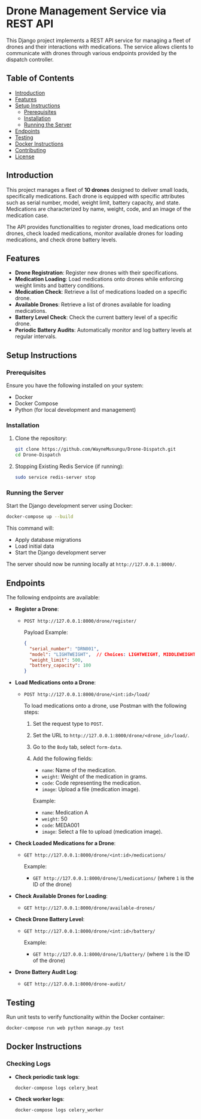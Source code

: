 # Drone Management Service via REST API

This Django project implements a REST API service for managing a fleet of drones and their interactions with medications. The service allows clients to communicate with drones through various endpoints provided by the dispatch controller.

## Table of Contents

- [Introduction](#introduction)
- [Features](#features)
- [Setup Instructions](#setup-instructions)
  - [Prerequisites](#prerequisites)
  - [Installation](#installation)
  - [Running the Server](#running-the-server)
- [Endpoints](#endpoints)
- [Testing](#testing)
- [Docker Instructions](#docker-instructions)
- [Contributing](#contributing)
- [License](#license)

## Introduction

This project manages a fleet of **10 drones** designed to deliver small loads, specifically medications. Each drone is equipped with specific attributes such as serial number, model, weight limit, battery capacity, and state. Medications are characterized by name, weight, code, and an image of the medication case.

The API provides functionalities to register drones, load medications onto drones, check loaded medications, monitor available drones for loading medications, and check drone battery levels.

## Features

- **Drone Registration**: Register new drones with their specifications.
- **Medication Loading**: Load medications onto drones while enforcing weight limits and battery conditions.
- **Medication Check**: Retrieve a list of medications loaded on a specific drone.
- **Available Drones**: Retrieve a list of drones available for loading medications.
- **Battery Level Check**: Check the current battery level of a specific drone.
- **Periodic Battery Audits**: Automatically monitor and log battery levels at regular intervals.

## Setup Instructions

### Prerequisites

Ensure you have the following installed on your system:
- Docker
- Docker Compose
- Python (for local development and management)

### Installation

1. Clone the repository:
   ```bash
   git clone https://github.com/WayneMusungu/Drone-Dispatch.git
   cd Drone-Dispatch
   ```

2. Stopping Existing Redis Service (if running):
   ```bash
   sudo service redis-server stop
   ```

### Running the Server

Start the Django development server using Docker:
   ```bash
   docker-compose up --build
   ```

This command will:
- Apply database migrations
- Load initial data
- Start the Django development server

The server should now be running locally at `http://127.0.0.1:8000/`.

## Endpoints

The following endpoints are available:

- **Register a Drone**:
  - `POST http://127.0.0.1:8000/drone/register/`
  
    Payload Example:
    ```json
    {
      "serial_number": "DRN001",
      "model": "LIGHTWEIGHT",  // Choices: LIGHTWEIGHT, MIDDLEWEIGHT, CRUISERWEIGHT, HEAVYWEIGHT
      "weight_limit": 500,
      "battery_capacity": 100
    }
    ```

- **Load Medications onto a Drone**:
  - `POST http://127.0.0.1:8000/drone/<int:id>/load/`
  
    To load medications onto a drone, use Postman with the following steps:
    
    1. Set the request type to `POST`.
    2. Set the URL to `http://127.0.0.1:8000/drone/<drone_id>/load/`.
    3. Go to the `Body` tab, select `form-data`.
    4. Add the following fields:
       - `name`: Name of the medication.
       - `weight`: Weight of the medication in grams.
       - `code`: Code representing the medication.
       - `image`: Upload a file (medication image).
       
       Example:
       - `name`: Medication A
       - `weight`: 50
       - `code`: MEDA001
       - `image`: Select a file to upload (medication image).

- **Check Loaded Medications for a Drone**:
  - `GET http://127.0.0.1:8000/drone/<int:id>/medications/`
  
    Example:
    - `GET http://127.0.0.1:8000/drone/1/medications/` (where `1` is the ID of the drone)

- **Check Available Drones for Loading**:
  - `GET http://127.0.0.1:8000/drone/available-drones/`

- **Check Drone Battery Level**:
  - `GET http://127.0.0.1:8000/drone/<int:id>/battery/`
  
    Example:
    - `GET http://127.0.0.1:8000/drone/1/battery/` (where `1` is the ID of the drone)

- **Drone Battery Audit Log**:
  - `GET http://127.0.0.1:8000/drone-audit/`

## Testing

Run unit tests to verify functionality within the Docker container:
   ```bash
   docker-compose run web python manage.py test
   ```

## Docker Instructions

### Checking Logs

- **Check periodic task logs**:
  ```bash
  docker-compose logs celery_beat
  ```

- **Check worker logs**:
  ```bash
  docker-compose logs celery_worker
  ```